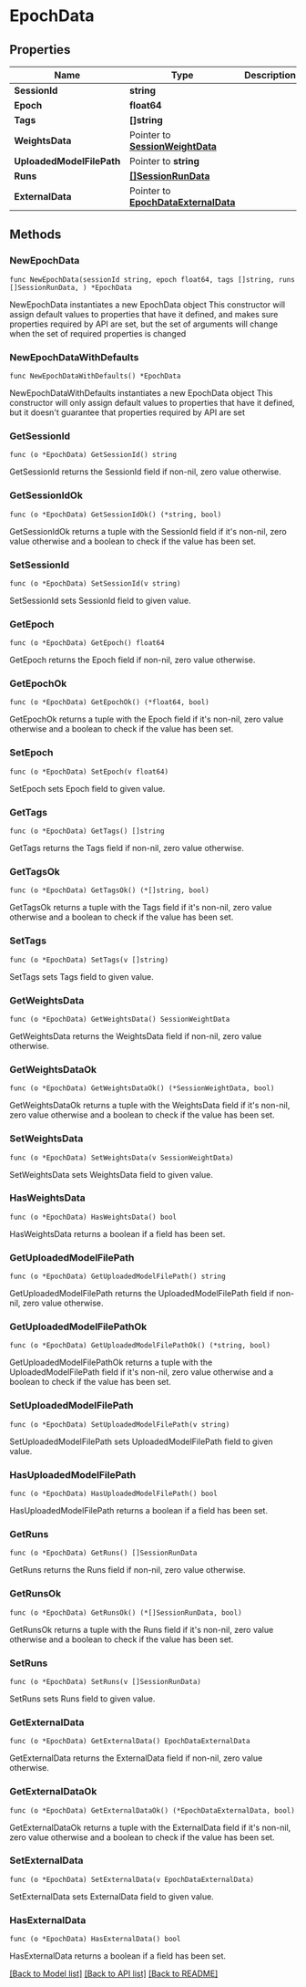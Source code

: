 # EpochData

## Properties

Name | Type | Description | Notes
------------ | ------------- | ------------- | -------------
**SessionId** | **string** |  | 
**Epoch** | **float64** |  | 
**Tags** | **[]string** |  | 
**WeightsData** | Pointer to [**SessionWeightData**](SessionWeightData.md) |  | [optional] 
**UploadedModelFilePath** | Pointer to **string** |  | [optional] 
**Runs** | [**[]SessionRunData**](SessionRunData.md) |  | 
**ExternalData** | Pointer to [**EpochDataExternalData**](EpochDataExternalData.md) |  | [optional] 

## Methods

### NewEpochData

`func NewEpochData(sessionId string, epoch float64, tags []string, runs []SessionRunData, ) *EpochData`

NewEpochData instantiates a new EpochData object
This constructor will assign default values to properties that have it defined,
and makes sure properties required by API are set, but the set of arguments
will change when the set of required properties is changed

### NewEpochDataWithDefaults

`func NewEpochDataWithDefaults() *EpochData`

NewEpochDataWithDefaults instantiates a new EpochData object
This constructor will only assign default values to properties that have it defined,
but it doesn't guarantee that properties required by API are set

### GetSessionId

`func (o *EpochData) GetSessionId() string`

GetSessionId returns the SessionId field if non-nil, zero value otherwise.

### GetSessionIdOk

`func (o *EpochData) GetSessionIdOk() (*string, bool)`

GetSessionIdOk returns a tuple with the SessionId field if it's non-nil, zero value otherwise
and a boolean to check if the value has been set.

### SetSessionId

`func (o *EpochData) SetSessionId(v string)`

SetSessionId sets SessionId field to given value.


### GetEpoch

`func (o *EpochData) GetEpoch() float64`

GetEpoch returns the Epoch field if non-nil, zero value otherwise.

### GetEpochOk

`func (o *EpochData) GetEpochOk() (*float64, bool)`

GetEpochOk returns a tuple with the Epoch field if it's non-nil, zero value otherwise
and a boolean to check if the value has been set.

### SetEpoch

`func (o *EpochData) SetEpoch(v float64)`

SetEpoch sets Epoch field to given value.


### GetTags

`func (o *EpochData) GetTags() []string`

GetTags returns the Tags field if non-nil, zero value otherwise.

### GetTagsOk

`func (o *EpochData) GetTagsOk() (*[]string, bool)`

GetTagsOk returns a tuple with the Tags field if it's non-nil, zero value otherwise
and a boolean to check if the value has been set.

### SetTags

`func (o *EpochData) SetTags(v []string)`

SetTags sets Tags field to given value.


### GetWeightsData

`func (o *EpochData) GetWeightsData() SessionWeightData`

GetWeightsData returns the WeightsData field if non-nil, zero value otherwise.

### GetWeightsDataOk

`func (o *EpochData) GetWeightsDataOk() (*SessionWeightData, bool)`

GetWeightsDataOk returns a tuple with the WeightsData field if it's non-nil, zero value otherwise
and a boolean to check if the value has been set.

### SetWeightsData

`func (o *EpochData) SetWeightsData(v SessionWeightData)`

SetWeightsData sets WeightsData field to given value.

### HasWeightsData

`func (o *EpochData) HasWeightsData() bool`

HasWeightsData returns a boolean if a field has been set.

### GetUploadedModelFilePath

`func (o *EpochData) GetUploadedModelFilePath() string`

GetUploadedModelFilePath returns the UploadedModelFilePath field if non-nil, zero value otherwise.

### GetUploadedModelFilePathOk

`func (o *EpochData) GetUploadedModelFilePathOk() (*string, bool)`

GetUploadedModelFilePathOk returns a tuple with the UploadedModelFilePath field if it's non-nil, zero value otherwise
and a boolean to check if the value has been set.

### SetUploadedModelFilePath

`func (o *EpochData) SetUploadedModelFilePath(v string)`

SetUploadedModelFilePath sets UploadedModelFilePath field to given value.

### HasUploadedModelFilePath

`func (o *EpochData) HasUploadedModelFilePath() bool`

HasUploadedModelFilePath returns a boolean if a field has been set.

### GetRuns

`func (o *EpochData) GetRuns() []SessionRunData`

GetRuns returns the Runs field if non-nil, zero value otherwise.

### GetRunsOk

`func (o *EpochData) GetRunsOk() (*[]SessionRunData, bool)`

GetRunsOk returns a tuple with the Runs field if it's non-nil, zero value otherwise
and a boolean to check if the value has been set.

### SetRuns

`func (o *EpochData) SetRuns(v []SessionRunData)`

SetRuns sets Runs field to given value.


### GetExternalData

`func (o *EpochData) GetExternalData() EpochDataExternalData`

GetExternalData returns the ExternalData field if non-nil, zero value otherwise.

### GetExternalDataOk

`func (o *EpochData) GetExternalDataOk() (*EpochDataExternalData, bool)`

GetExternalDataOk returns a tuple with the ExternalData field if it's non-nil, zero value otherwise
and a boolean to check if the value has been set.

### SetExternalData

`func (o *EpochData) SetExternalData(v EpochDataExternalData)`

SetExternalData sets ExternalData field to given value.

### HasExternalData

`func (o *EpochData) HasExternalData() bool`

HasExternalData returns a boolean if a field has been set.


[[Back to Model list]](../README.md#documentation-for-models) [[Back to API list]](../README.md#documentation-for-api-endpoints) [[Back to README]](../README.md)


